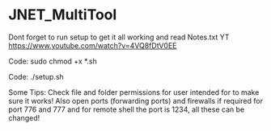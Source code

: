 # JNET_MultiTool

Dont forget to run setup to get it all working and read Notes.txt
YT https://www.youtube.com/watch?v=4VQ8fDtV0EE

Code:
    sudo chmod +x *.sh



Code:
    ./setup.sh


Some Tips:
Check file and folder permissions for user intended for to make sure it works!
Also open ports (forwarding ports) and firewalls if required for port 776 and 777
and for remote shell the port is 1234, all these can be changed!
